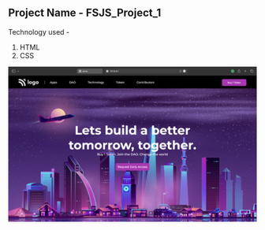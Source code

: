 ## Project Name - FSJS_Project_1

Technology used -
1. HTML
2. CSS

![Screenshot](./Screenshot%202022-12-18%20at%209.30.27%20PM.png)
